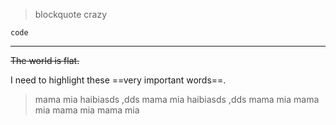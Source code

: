 > blockquote
> crazy

`code`

---

~~The world is flat.~~

I need to highlight these ==very important words==.

> mama mia haibiasds ,dds
> mama mia haibiasds ,dds
> mama mia
> mama mia
> mama mia
> mama mia
